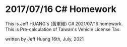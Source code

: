 # 2017/07/16 C# Homework

This is Jeff HUANG's (黃軍維)  C# 2021/07/16 homework.  
This is Pre-calculation of Taiwan's Vehicle License Tax.

written by Jeff Huang 16th, July, 2021
